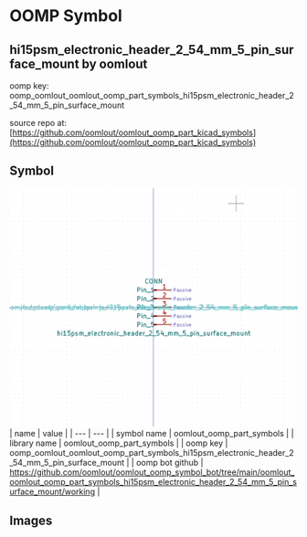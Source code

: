 # OOMP Symbol  
## hi15psm_electronic_header_2_54_mm_5_pin_surface_mount  by oomlout  
  
oomp key: oomp_oomlout_oomlout_oomp_part_symbols_hi15psm_electronic_header_2_54_mm_5_pin_surface_mount  
  
source repo at: [https://github.com/oomlout/oomlout_oomp_part_kicad_symbols](https://github.com/oomlout/oomlout_oomp_part_kicad_symbols)  
## Symbol  
  
[![working.png](working_600.png)](working.png)  
| name | value | 
| --- | --- | 
| symbol name | oomlout_oomp_part_symbols | 
| library name | oomlout_oomp_part_symbols | 
| oomp key | oomp_oomlout_oomlout_oomp_part_symbols_hi15psm_electronic_header_2_54_mm_5_pin_surface_mount | 
| oomp bot github | https://github.com/oomlout/oomlout_oomp_symbol_bot/tree/main/oomlout_oomlout_oomp_part_symbols_hi15psm_electronic_header_2_54_mm_5_pin_surface_mount/working | 
## Images  
